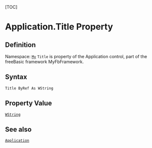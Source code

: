 [TOC]
# Application.Title Property

## Definition
Namespace: [`My`](My.md)
`Title` is property of the Application control, part of the freeBasic framework MyFbFramework.
## Syntax
```freeBasic
Title ByRef As WString
```
## Property Value
[`WString`]("https://www.freebasic.net/wiki/KeyPgWString")
## See also
[`Application`](Application.md)
